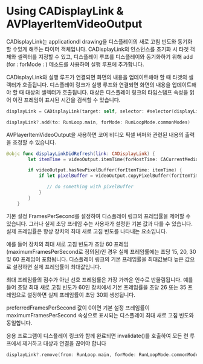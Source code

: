 # Using CADisplayLink & AVPlayerItemVideoOutput

CADisplayLink는 applicationdl drawing을 디스플레이의 새로 고침 빈도와 동기화 할 수있게 해주는 타이머 객체입니다. CADisplayLink의 인스턴스를 초기화 시 타겟 객체와 셀렉터를 지정할 수 있고, 디스플레이 루프를 디스플레이와 동기화하기 위해 add (for : forMode : ) 메소드를 사용하여 실행 루프에 추가합니다.

CADisplayLink와 실행 루프가 연결되면 화면의 내용을 업데이트해야 할 때 타겟의 셀렉터가 호출됩니다. 디스플레이 링크가 실행 루프와 연결되면 화면의 내용을 업데이트해야 할 때 대상의 셀렉터가 호출됩니다. 대상은 디스플레이 링크의 타임스탬프 속성을 읽어 이전 프레임이 표시된 시간을 검색할 수 있습니다.

```Swift
displayLink = CADisplayLink(target: self, selector: #selector(displayLinkDidRefresh(link:)))

displayLink?.add(to: RunLoop.main, forMode: RunLoopMode.commonModes)
```

AVPlayerItemVideoOutput을 사용하면 코어 비디오 픽셀 버퍼와 관련된 내용의 출력을 조정할 수 있습니다.

```swift
@objc func displayLinkDidRefresh(link: CADisplayLink) {
        let itemTime = videoOutput.itemTime(forHostTime: CACurrentMediaTime())

        if videoOutput.hasNewPixelBuffer(forItemTime: itemTime) {
            if let pixelBuffer = videoOutput.copyPixelBuffer(forItemTime: itemTime, itemTimeForDisplay: nil) {

               // do something with pixelBuffer
            }
        }
    }
```

기본 설정 FramesPerSecond를 설정하여 디스플레이 링크의 프레임률을 제어할 수 있습니다. 그러나 실제 초당 프레임 수는 사용자가 설정한 기본 값과 다를 수 있습니다. 실제 프레임률은 항상 장치의 최대 새로 고침 빈도를 나타내는 요소입니다.

예를 들어 장치의 최대 새로 고침 빈도가 초당 60 프레임(maximumFramesPerSecond로 정의됨)인 경우 실제 프레임률에는 초당 15, 20, 30 및 60 프레임이 포함됩니다. 디스플레이 링크의 기본 프레임률을 최대값보다 높은 값으로 설정하면 실제 프레임률이 최대값입니다.

최대 프레임률의 점수가 아닌 선호 프레임률은 가장 가까운 인수로 반올림됩니다. 예를 들어 초당 최대 새로 고침 빈도가 60인 장치에서 기본 프레임률을 초당 26 또는 35 프레임으로 설정하면 실제 프레임률이 초당 30회 생성됩니다.

preferredFramesPerSecond 값이 0이면 기본 설정 프레임률이 maximumFramesPerSecond 속성으로 표시되는 디스플레이 최대 새로 고침 빈도와 동일합니다.

응용 프로그램이 디스플레이 링크와 함께 완료되면 invalidate()를 호출하여 모든 런 루프에서 제거하고 대상과 연결을 끊어야 합니다

```Swift
displayLink?.remove(from: RunLoop.main, forMode: RunLoopMode.commonModes)
```
